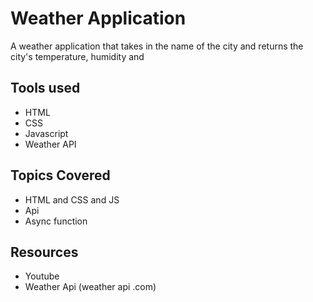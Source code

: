 # Weather Application


A weather application that takes in the name of the city and returns the city's temperature, humidity and

## Tools used

* HTML
* CSS
* Javascript
* Weather API

## Topics Covered

* HTML and CSS and JS
* Api
* Async function



##  Resources

* Youtube
* Weather Api (weather api .com)
